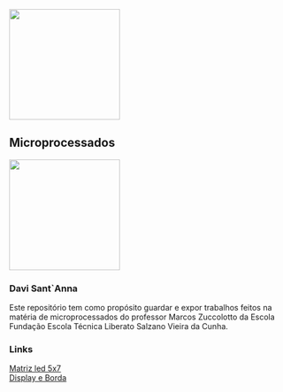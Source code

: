
<img width="200" src="TRÔ.png">
<h2> Microprocessados</h2>
<img width="200" src="https://www.liberato.com.br/wp-content/uploads/2019/09/logo.png">
<h3> Davi Sant`Anna </h3>
Este repositório tem como propósito guardar e expor trabalhos feitos na matéria de microprocessados do professor Marcos Zuccolotto da Escola Fundação Escola Técnica Liberato Salzano Vieira da Cunha.
<h3>Links</h3>
<a href="MATRIZ_DE_LEDS_STM32G0/README.md">Matriz led 5x7</a><br>
<a href="LÓGICA_DE_DISPLAY_COM_BORDA_STM32G0/README.md">Display e Borda</a>

